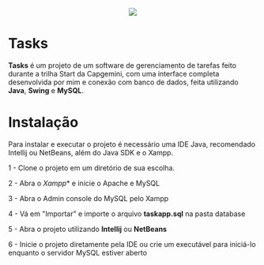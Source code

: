 <p align="center">
  <img src="https://i.imgur.com/dDxJBdy.png" />
</p>

# Tasks

**Tasks** é um projeto de um software de gerenciamento de tarefas feito durante a trilha Start da Capgemini, com uma interface completa desenvolvida por mim e conexão com banco de dados, feita utilizando **Java**, **Swing** e **MySQL**.

# Instalação
Para instalar e executar o projeto é necessário uma IDE Java, recomendado Intellij ou NetBeans, além do Java SDK e o Xampp.

1 - Clone o projeto em um diretório de sua escolha.

2 - Abra o *Xampp** e inicie o Apache e MySQL

3 - Abra o Admin console do MySQL pelo Xampp

4 - Vá em "Importar" e importe o arquivo **taskapp.sql** na pasta database

5 - Abra o projeto utilizando **Intellij** ou **NetBeans**

6 - Inicie o projeto diretamente pela IDE ou crie um executável para iniciá-lo enquanto o servidor MySQL estiver aberto
